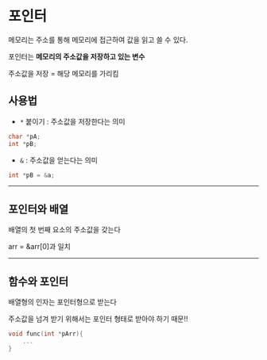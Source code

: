 # 포인터

메모리는 주소를 통해 메모리에 접근하여 값을 읽고 쓸 수 있다.

포인터는 **메모리의 주소값을 저장하고 있는 변수**

주소값을 저장 = 해당 메모리를 가리킴

## 사용법

- `*` 붙이기 : 주소값을 저장한다는 의미

```c
char *pA;
int *pB;
```

- `&` : 주소값을 얻는다는 의미

```c
int *pB = &a;
```

---

## 포인터와 배열

배열의 첫 번째 요소의 주소값을 갖는다

arr = &arr[0]과 일치

---

## 함수와 포인터

배열형의 인자는 포인터형으로 받는다

주소값을 넘겨 받기 위해서는 포인터 형태로 받아야 하기 때문!!

```c
void func(int *pArr){
    ...
}
```
